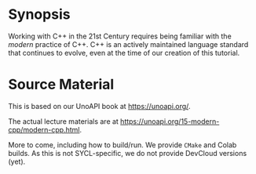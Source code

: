 # Synopsis

Working with C++ in the 21st Century requires being familiar with the *modern* practice of C++.
C++ is an actively maintained language standard that continues to evolve, even at the time of our creation of this tutorial.

# Source Material

This is based on our UnoAPI book at https://unoapi.org/. 

The actual lecture materials are at https://unoapi.org/15-modern-cpp/modern-cpp.html.

More to come, including how to build/run. We provide ``CMake`` and Colab builds. As this is not SYCL-specific, we do not provide DevCloud versions (yet).
